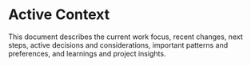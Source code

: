 # Active Context

This document describes the current work focus, recent changes, next steps, active decisions and considerations, important patterns and preferences, and learnings and project insights.
